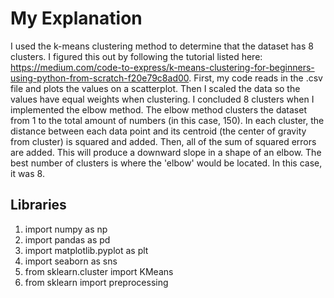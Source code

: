 # My Explanation

I used the k-means clustering method to determine that the dataset has 8 clusters. I figured this out by following the tutorial listed here: https://medium.com/code-to-express/k-means-clustering-for-beginners-using-python-from-scratch-f20e79c8ad00. First, my code reads in the .csv file and plots the values on a scatterplot. Then I scaled the data so the values have equal weights when clustering. I concluded 8 clusters when I implemented the elbow method. The elbow method clusters the dataset from 1 to the total amount of numbers (in this case, 150). In each cluster, the distance between each data point and its centroid (the center of gravity from cluster) is squared and added. Then, all of the sum of squared errors are added. This will produce a downward slope in a shape of an elbow. The best number of clusters is where the 'elbow' would be located. In this case, it was 8. 

## Libraries

1. import numpy as np
2. import pandas as pd
3. import matplotlib.pyplot as plt
4. import seaborn as sns
5. from sklearn.cluster import KMeans
6. from sklearn import preprocessing
